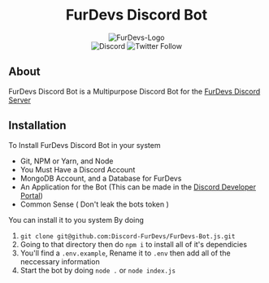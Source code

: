 
<div align="center">
<h1> FurDevs Discord Bot</h1>
<img alt="FurDevs-Logo" src="https://www.furdevs.com/images/picture.png" />
  <br>
<img alt="Discord" src="https://img.shields.io/discord/731520035717251142?color=%238800FF&label=Discord%20Server"> <img alt="Twitter Follow" src="https://img.shields.io/twitter/follow/Fur_Devs?label=Follow%20FurDevs%21&logoColor=%238800ff&style=social">
</div>

## About
FurDevs Discord Bot is a Multipurpose Discord Bot  for the [FurDevs Discord Server](https://discord.gg/JABY6Htnqt)

## Installation
To Install FurDevs Discord Bot in your system

- Git, NPM or Yarn, and Node
- You Must Have a Discord Account
- MongoDB Account, and a Database for FurDevs
- An Application for the Bot (This can be made in the [Discord Developer Portal](https://discord.com/developers/applications))
- Common Sense ( Don't leak the bots token )


You can install it to you system By doing

1. `git clone git@github.com:Discord-FurDevs/FurDevs-Bot.js.git`
2. Going to that directory then do `npm i` to install all of it's dependicies
3. You'll find a `.env.example`, Rename it to `.env` then add all of the neccessary information
4. Start the bot by doing `node .` or `node index.js` 


